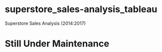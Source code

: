 # superstore_sales-analysis_tableau
 Superstore Sales Analysis (2014:2017)

 # Still Under Maintenance
